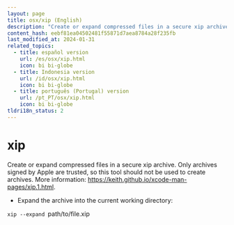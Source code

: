 ```yaml
---
layout: page
title: osx/xip (English)
description: "Create or expand compressed files in a secure xip archive."
content_hash: eebf81ea04502481f55871d7aea8784a28f235fb
last_modified_at: 2024-01-31
related_topics:
  - title: español version
    url: /es/osx/xip.html
    icon: bi bi-globe
  - title: Indonesia version
    url: /id/osx/xip.html
    icon: bi bi-globe
  - title: português (Portugal) version
    url: /pt_PT/osx/xip.html
    icon: bi bi-globe
tldri18n_status: 2
---
```

# xip

Create or expand compressed files in a secure xip archive.
Only archives signed by Apple are trusted, so this tool should not be used to create archives.
More information: <https://keith.github.io/xcode-man-pages/xip.1.html>.

- Expand the archive into the current working directory:

`xip --expand `<span class="tldr-var badge badge-pill bg-dark-lm bg-white-dm text-white-lm text-dark-dm font-weight-bold">path/to/file.xip</span>

